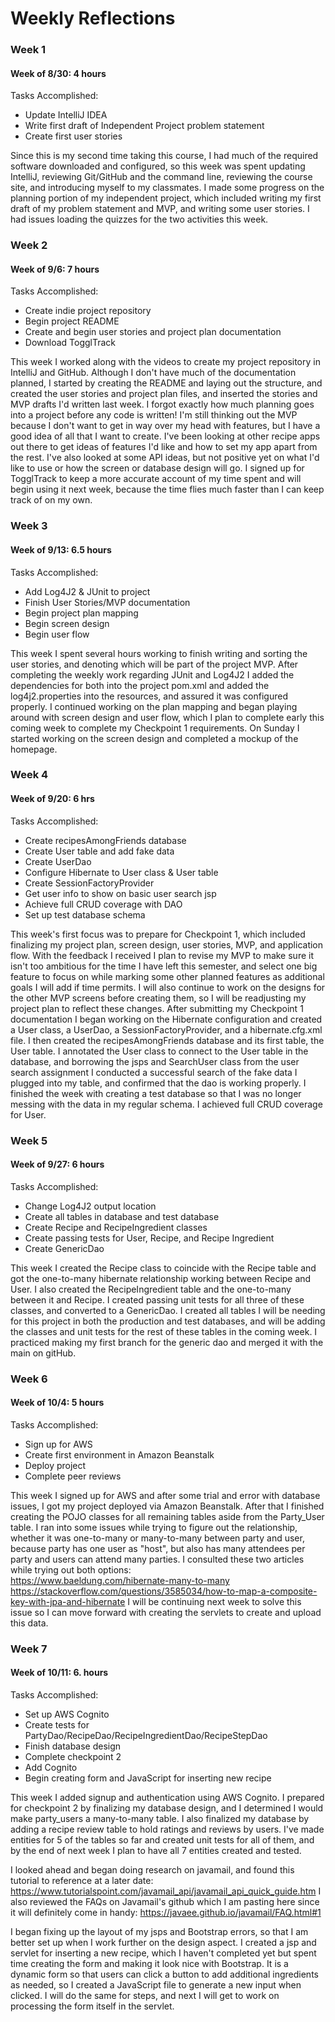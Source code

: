 # Weekly Reflections

### Week 1 
#### Week of 8/30: 4 hours

Tasks Accomplished:
+ Update IntelliJ IDEA
+ Write first draft of Independent Project problem statement
+ Create first user stories

Since this is my second time taking this course, I had much of the required software downloaded and configured, so this 
week was spent updating IntelliJ, reviewing Git/GitHub and the command line, reviewing the course site, and introducing 
myself to my classmates. I made some progress on the planning portion of my independent project, which included writing
my first draft of my problem statement and MVP, and writing some user stories. I had issues loading the quizzes for the
two activities this week.

### Week 2
#### Week of 9/6: 7 hours

Tasks Accomplished:
+ Create indie project repository
+ Begin project README
+ Create and begin user stories and project plan documentation
+ Download TogglTrack

This week I worked along with the videos to create my project repository in IntelliJ and GitHub. Although I don't have 
much of the documentation planned, I started by creating the README and laying out the structure, and created the user 
stories and project plan files, and inserted the stories and MVP drafts I'd written last week. I forgot exactly how much 
planning goes into a project before any code is written! I'm still thinking out the MVP because I don't want to get in 
way over my head with features, but I have a good idea of all that I want to create. I've been looking at other recipe 
apps out there to get ideas of features I'd like and how to set my app apart from the rest. I've also looked at some API
ideas, but not positive yet on what I'd like to use or how the screen or database design will go. I signed up for 
TogglTrack to keep a more accurate account of my time spent and will begin using it next week, because the time flies 
much faster than I can keep track of on my own.

### Week 3
#### Week of 9/13: 6.5 hours

Tasks Accomplished:
+ Add Log4J2 & JUnit to project
+ Finish User Stories/MVP documentation
+ Begin project plan mapping
+ Begin screen design
+ Begin user flow

This week I spent several hours working to finish writing and sorting the user stories, and denoting which will be part
of the project MVP. After completing the weekly work regarding JUnit and Log4J2 I added the dependencies for both into 
the project pom.xml and added the log4j2.properties into the resources, and assured it was configured properly. I 
continued working on the plan mapping and began playing around with screen design and user flow, which I plan to 
complete early this coming week to complete my Checkpoint 1 requirements. On Sunday I started working on the screen 
design and completed a mockup of the homepage.

### Week 4
#### Week of 9/20: 6 hrs

Tasks Accomplished:
+ Create recipesAmongFriends database
+ Create User table and add fake data
+ Create UserDao
+ Configure Hibernate to User class & User table
+ Create SessionFactoryProvider
+ Get user info to show on basic user search jsp
+ Achieve full CRUD coverage with DAO
+ Set up test database schema

This week's first focus was to prepare for Checkpoint 1, which included finalizing my project plan, screen design, user
stories, MVP, and application flow. With the feedback I received I plan to revise my MVP to make sure it isn't too 
ambitious for the time I have left this semester, and select one big feature to focus on while marking some other
planned features as additional goals I will add if time permits. I will also continue to work on the designs for the 
other MVP screens before creating them, so I will be readjusting my project plan to reflect these changes. 
After submitting my Checkpoint 1 documentation I began working on the Hibernate configuration and created a User class,
a UserDao, a SessionFactoryProvider, and a hibernate.cfg.xml file. I then created the recipesAmongFriends database and 
its first table, the User table. I annotated the User class to connect to the User table in the database, and borrowing
the jsps and SearchUser class from the user search assignment I conducted a successful search of the fake data I plugged
into my table, and confirmed that the dao is working properly. I finished the week with creating a test database so that
I was no longer messing with the data in my regular schema. I achieved full CRUD coverage for User.

### Week 5
#### Week of 9/27: 6 hours

Tasks Accomplished:
+ Change Log4J2 output location
+ Create all tables in database and test database
+ Create Recipe and RecipeIngredient classes
+ Create passing tests for User, Recipe, and Recipe Ingredient
+ Create GenericDao

This week I created the Recipe class to coincide with the Recipe table and got the one-to-many hibernate relationship
working between Recipe and User. I also created the RecipeIngredient table and the one-to-many between it and Recipe.
I created passing unit tests for all three of these classes, and converted to a GenericDao. I created all tables
I will be needing for this project in both the production and test databases, and will be adding the classes and unit 
tests for the rest of these tables in the coming week. I practiced making my first branch for the generic dao and merged
it with the main on gitHub.

### Week 6
#### Week of 10/4: 5 hours

Tasks Accomplished:
+ Sign up for AWS
+ Create first environment in Amazon Beanstalk
+ Deploy project
+ Complete peer reviews

This week I signed up for AWS and after some trial and error with database issues, I got my project deployed via Amazon
Beanstalk. After that I finished creating the POJO classes for all remaining tables aside from the Party_User
table. I ran into some issues while trying to figure out the relationship, whether it was one-to-many or many-to-many 
between party and user, because party has one user as "host", but also has many attendees per party and users can attend
many parties. I consulted these two articles while trying out both options:   
https://www.baeldung.com/hibernate-many-to-many
https://stackoverflow.com/questions/3585034/how-to-map-a-composite-key-with-jpa-and-hibernate
I will be continuing next week to solve this issue so I can move forward with creating the servlets to create and upload
this data. 

### Week 7
#### Week of 10/11: 6. hours

Tasks Accomplished:
+ Set up AWS Cognito
+ Create tests for PartyDao/RecipeDao/RecipeIngredientDao/RecipeStepDao
+ Finish database design
+ Complete checkpoint 2
+ Add Cognito
+ Begin creating form and JavaScript for inserting new recipe

This week I added signup and authentication using AWS Cognito. I prepared for checkpoint 2 by finalizing my database 
design, and I determined I would make party_users a many-to-many table. I also finalized my database by adding a recipe
review table to hold ratings and reviews by users. I've made entities for 5 of the tables so far and created unit tests
for all of them, and by the end of next week I plan to have all 7 entities created and tested.

I looked ahead and began doing research on javamail, and found this
tutorial to reference at a later date: https://www.tutorialspoint.com/javamail_api/javamail_api_quick_guide.htm
I also reviewed the FAQs on Javamail's github which I am pasting here since it will definitely come in handy: 
https://javaee.github.io/javamail/FAQ.html#1

I began fixing up the layout of my jsps and Bootstrap errors, so that I am better set up when I work further on the 
design aspect. I created a jsp and servlet for inserting a new recipe, which I haven't completed yet but spent time 
creating the form and making it look nice with Bootstrap. It is a dynamic form so that users can click a button to add 
additional ingredients as needed, so I created a JavaScript file to generate a new input when clicked. I will do the 
same for steps, and next I will get to work on processing the form itself in the servlet.
